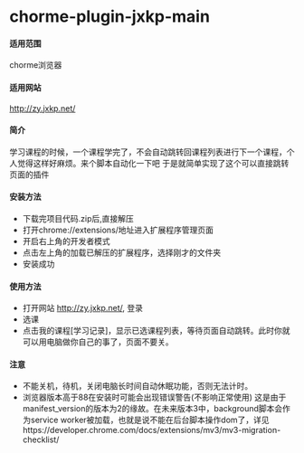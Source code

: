 # chorme-plugin-jxkp-main

#### 适用范围
chorme浏览器 

#### 适用网站 
http://zy.jxkp.net/ 

#### 简介 
学习课程的时候，一个课程学完了，不会自动跳转回课程列表进行下一个课程，个人觉得这样好麻烦。来个脚本自动化一下吧 于是就简单实现了这个可以直接跳转页面的插件

#### 安装方法 
- 下载完项目代码.zip后,直接解压 
- 打开chrome://extensions/地址进入扩展程序管理页面 
- 开启右上角的开发者模式 
- 点击左上角的加载已解压的扩展程序，选择刚才的文件夹 
- 安装成功 

#### 使用方法 
- 打开网站 http://zy.jxkp.net/, 登录
- 选课
- 点击我的课程[学习记录]，显示已选课程列表，等待页面自动跳转。此时你就可以用电脑做你自己的事了，页面不要关。

#### 注意
- 不能关机，待机，关闭电脑长时间自动休眠功能，否则无法计时。
- 浏览器版本高于88在安装时可能会出现错误警告(不影响正常使用) 这是由于manifest_version的版本为2的缘故。在未来版本3中，background脚本会作为service worker被加载，也就是说不能在后台脚本操作dom了，详见https://developer.chrome.com/docs/extensions/mv3/mv3-migration-checklist/